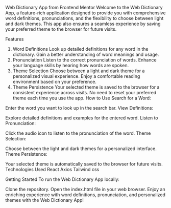 
Web Dictionary App from Frontend Mentor
Welcome to the Web Dictionary App, a feature-rich application designed to provide you with comprehensive word definitions, pronunciations, and the flexibility to choose between light and dark themes. This app also ensures a seamless experience by saving your preferred theme to the browser for future visits.

Features
1. Word Definitions
Look up detailed definitions for any word in the dictionary.
Gain a better understanding of word meanings and usage.
2. Pronunciation
Listen to the correct pronunciation of words.
Enhance your language skills by hearing how words are spoken.
3. Theme Selection
Choose between a light and dark theme for a personalized visual experience.
Enjoy a comfortable reading environment based on your preference.
4. Theme Persistence
Your selected theme is saved to the browser for a consistent experience across visits.
No need to reset your preferred theme each time you use the app.
How to Use
Search for a Word:

Enter the word you want to look up in the search bar.
View Definitions:

Explore detailed definitions and examples for the entered word.
Listen to Pronunciation:

Click the audio icon to listen to the pronunciation of the word.
Theme Selection:

Choose between the light and dark themes for a personalized interface.
Theme Persistence:

Your selected theme is automatically saved to the browser for future visits.
Technologies Used
React
Axios
Tailwind css

Getting Started
To run the Web Dictionary App locally:

Clone the repository.
Open the index.html file in your web browser.
Enjoy an enriching experience with word definitions, pronunciation, and personalized themes with the Web Dictionary App!
